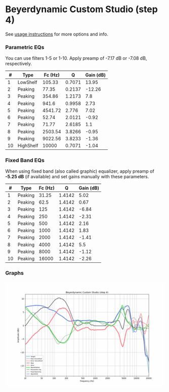 # Beyerdynamic Custom Studio (step 4)
See [usage instructions](https://github.com/jaakkopasanen/AutoEq#usage) for more options and info.

### Parametric EQs
You can use filters 1-5 or 1-10. Apply preamp of -7.17 dB or -7.08 dB, respectively.

|   # | Type      |   Fc (Hz) |      Q |   Gain (dB) |
|-----|-----------|-----------|--------|-------------|
|   1 | LowShelf  |    105.33 | 0.7071 |       13.95 |
|   2 | Peaking   |     77.35 | 0.2137 |      -12.26 |
|   3 | Peaking   |    354.86 | 1.2173 |        7.8  |
|   4 | Peaking   |    941.6  | 0.9958 |        2.73 |
|   5 | Peaking   |   4541.72 | 2.776  |        7.02 |
|   6 | Peaking   |     52.74 | 2.0121 |       -0.92 |
|   7 | Peaking   |     71.77 | 2.6185 |        1.1  |
|   8 | Peaking   |   2503.54 | 3.8266 |       -0.95 |
|   9 | Peaking   |   9022.56 | 3.8233 |       -1.36 |
|  10 | HighShelf |  10000    | 0.7071 |       -1.04 |

### Fixed Band EQs
When using fixed band (also called graphic) equalizer, apply preamp of **-5.25 dB** (if available) and set gains manually with these parameters.

|   # | Type    |   Fc (Hz) |      Q |   Gain (dB) |
|-----|---------|-----------|--------|-------------|
|   1 | Peaking |     31.25 | 1.4142 |        5.02 |
|   2 | Peaking |     62.5  | 1.4142 |        0.67 |
|   3 | Peaking |    125    | 1.4142 |       -6.84 |
|   4 | Peaking |    250    | 1.4142 |       -2.31 |
|   5 | Peaking |    500    | 1.4142 |        2.16 |
|   6 | Peaking |   1000    | 1.4142 |        1.83 |
|   7 | Peaking |   2000    | 1.4142 |       -1.41 |
|   8 | Peaking |   4000    | 1.4142 |        5.5  |
|   9 | Peaking |   8000    | 1.4142 |       -1.12 |
|  10 | Peaking |  16000    | 1.4142 |       -2.26 |

### Graphs
![](./Beyerdynamic%20Custom%20Studio%20(step%204).png)
